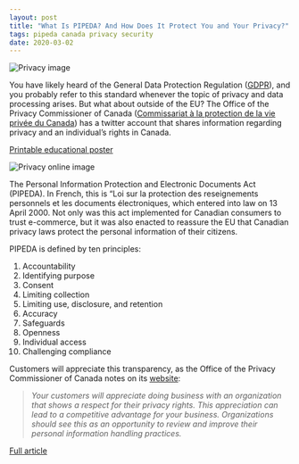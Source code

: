 ```yaml
---
layout: post
title: "What Is PIPEDA? And How Does It Protect You and Your Privacy?"
tags: pipeda canada privacy security
date: 2020-03-02
---
```


![Privacy image](https://3b6xlt3iddqmuq5vy2w0s5d3-wpengine.netdna-ssl.com/state-of-security/wp-content/uploads/sites/3/What-is-PIPEDA-And-Why-Does-it-Matter.png)

You have likely heard of the General Data Protection Regulation 
([GDPR](https://www.tripwire.com/solutions/compliance-solutions/gdpr/getting-up-to-speed-on-gdpr-register/)), 
and you probably refer to this standard whenever the topic of privacy and data processing arises. But what 
about outside of the EU? The Office of the Privacy Commissioner of Canada 
([Commissariat à la protection de la vie privée du Canada](https://twitter.com/priveeprivacy)) has a twitter 
account that shares information regarding privacy and an individual’s rights in Canada.

[Printable educational poster](https://www.priv.gc.ca/en/about-the-opc/what-we-do/awareness-campaigns-and-events/privacy-education-for-kids/resources-for-teachers/educational-poster/)

![Privacy online image](https://pbs.twimg.com/media/ENxSfx5XUAE2zEM?format=png&name=small)

The Personal Information Protection and Electronic Documents Act (PIPEDA). In French, this is 
“Loi sur la protection des reseignements personnels et les documents électroniques, which entered 
into law on 13 April 2000. Not only was this act implemented for Canadian consumers to trust e-commerce, 
but it was also enacted to reassure the EU that Canadian privacy laws protect the personal information of their citizens.

PIPEDA is defined by ten principles:

1. Accountability
2. Identifying purpose
3. Consent
4. Limiting collection
5. Limiting use, disclosure, and retention
6. Accuracy
7. Safeguards
8. Openness
9. Individual access
10. Challenging compliance

Customers will appreciate this transparency, as the Office of the Privacy Commissioner of Canada notes on its 
[website](https://www.priv.gc.ca/en/privacy-topics/privacy-laws-in-canada/the-personal-information-protection-and-electronic-documents-act-pipeda/pipeda-compliance-help/guide_org/):

> *Your customers will appreciate doing business with an organization that shows a respect for their privacy rights. This appreciation can lead to a competitive advantage for your business. Organizations should see this as an opportunity to review and improve their personal information handling practices.*


[Full article](https://www.tripwire.com/state-of-security/security-data-protection/what-pipeda-why-matter/)
